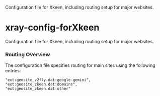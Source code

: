 Configuration file for Xkeen, including routing setup for major websites.

# xray-config-forXkeen

Configuration file for Xkeen, including routing setup for major websites.

### Routing Overview
The configuration file specifies routing for main sites using the following entries:

```
"ext:geosite_v2fly.dat:google-gemini",
"ext:geosite_zkeen.dat:domains",
"ext:geosite_zkeen.dat:other"
```

